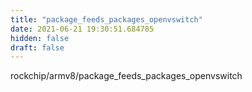 ```yaml
---
title: "package_feeds_packages_openvswitch"
date: 2021-06-21 19:30:51.684785
hidden: false
draft: false
---
```


rockchip/armv8/package_feeds_packages_openvswitch

